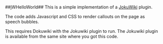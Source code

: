 ##jWHelloWorld##
This is a simple implementation of a [JokuWiki](https://github.com/symcbean/jokuwiki) plugin.

The code adds Javascript and CSS to render callouts on the page as speech bubbles.

This requires Dokuwiki with the Jokuwiki plugin to run. The Jokuwiki plugin
is available from the same site where you got this code.
